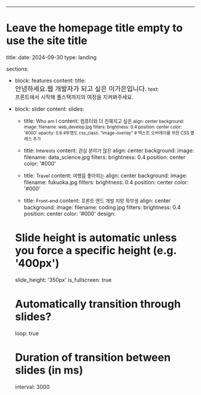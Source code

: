 ---
# Leave the homepage title empty to use the site title
title:
date: 2024-09-30
type: landing

sections:
  - block: features
    content:
      title: <br><span style="font-size:125%">안녕하세요.웹 개발자가 되고 싶은 이가은입니다.</span>
      text: <br><span style="font-size:100%">프론트에서 시작해 풀스택까지의 여정을 지켜봐주세요.</span>

  - block: slider
    content:
      slides:
      - title: <span style="font-size:90%">Who am I</span>
        content: <span style="font-size:90%">컴퓨터와 더 친해지고 싶은<span style="font-size:90%">
        align: center
        background:
          image:
            filename: web_develop.jpg
            filters:
              brightness: 0.4
          position: center
          color: '#000'
          opacity: 0.6  #투명도 
          css_class: "image-overlay"  # 텍스트 오버레이를 위한 CSS 클래스 추가

      - title: <span style="font-size:90%">Interests</span>
        content: <span style="font-size:90%">관심 분야가 많은 </span>
        align: center
        background:
          image:
            filename: data_science.jpg
            filters:
              brightness: 0.4
          position: center
          color: '#000'

      - title: <span style="font-size:90%">Travel</span>
        content: <span style="font-size:90%">여행을 좋아하는</span>
        align: center
        background:
          image:
            filename: fukuoka.jpg
            filters:
              brightness: 0.4
          position: center
          color: '#000'
      - title: <span style="font-size:90%">Front-end</span>
        content: <span style="font-size:90%">프론트 엔드 개발 지망 학부생</span>
        align: center
        background:
          image:
            filename: coding.jpg
            filters:
              brightness: 0.4
          position: center
          color: '#000'
    design:
      # Slide height is automatic unless you force a specific height (e.g. '400px')
      slide_height: '350px'
      is_fullscreen: true
      # Automatically transition through slides?
      loop: true
      # Duration of transition between slides (in ms)
      interval: 3000